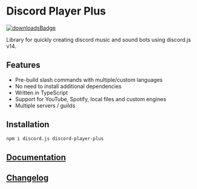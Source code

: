 # Discord Player Plus

[![downloadsBadge](https://img.shields.io/npm/dt/discord-player-plus?style=for-the-badge)](https://npmjs.com/discord-player-plus)

Library for quickly creating discord music and sound bots using discord.js v14.

## Features

- Pre-build slash commands with multiple/custom languages
- No need to install additional dependencies
- Written in TypeScript
- Support for YouTube, Spotify, local files and custom engines
- Multiple servers / guilds

## Installation

```bash
npm i discord.js discord-player-plus
```

## [Documentation](https://discordplayerplus.lars-rickert.de)

## [Changelog](https://github.com/larsrickert/discord-player-plus/releases)
